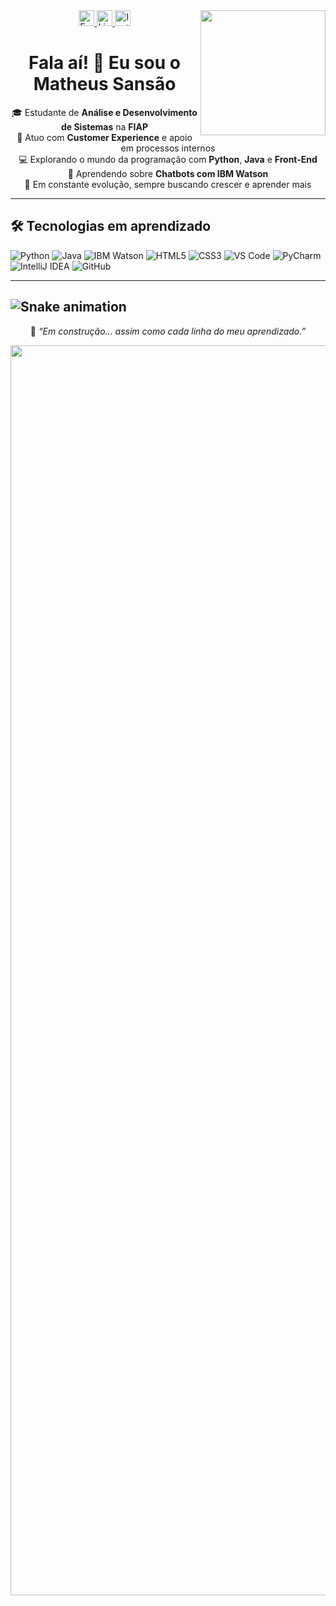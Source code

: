 <div align="center">
  <img align='right' src='https://user-images.githubusercontent.com/5713670/87202985-820dcb80-c2b6-11ea-9f56-7ec461c497c3.gif' width='200'>

</div>


<div align="center">
  <a href="mailto:matheussansao@hotmail.com" target="_blank">
    <img src="https://img.shields.io/badge/E--mail-D14836?style=for-the-badge&logo=gmail&logoColor=fff" height="25" alt="Email" />
  </a>
  <a href="https://www.linkedin.com/in/matheus-sansao-6a0505171" target="_blank">
    <img src="https://img.shields.io/badge/LinkedIn-0077B5?style=for-the-badge&logo=linkedin&logoColor=fff" height="25" alt="LinkedIn" />
  </a>
  <a href="https://www.instagram.com/_matheussansao/?next=%2F" target="_blank">
    <img src="https://img.shields.io/badge/Instagram-E4405F?style=for-the-badge&logo=instagram&logoColor=fff" height="25" alt="Instagram" />
  </a>
</div>



<h1 align="center">Fala aí! 👋 Eu sou o Matheus Sansão</h1>

<p align="center">
  🎓 Estudante de <strong>Análise e Desenvolvimento de Sistemas</strong> na <strong>FIAP</strong><br>
  💼 Atuo com <strong>Customer Experience</strong> e apoio em processos internos<br>
  💻 Explorando o mundo da programação com <strong>Python</strong>, <strong>Java</strong> e <strong>Front-End</strong><br>
  🤖 Aprendendo sobre <strong>Chatbots com IBM Watson</strong><br>
  🚀 Em constante evolução, sempre buscando crescer e aprender mais
</p>

---

## 🛠️ Tecnologias em aprendizado

![Python](https://img.shields.io/badge/Python-3776AB?style=for-the-badge&logo=python&logoColor=fff)
![Java](https://img.shields.io/badge/Java-007396?style=for-the-badge&logo=java&logoColor=fff)
![IBM Watson](https://img.shields.io/badge/IBM%20Watson-FF6F00?style=for-the-badge&logo=ibm&logoColor=fff)
![HTML5](https://img.shields.io/badge/HTML5-E34F26?style=for-the-badge&logo=html5&logoColor=fff)
![CSS3](https://img.shields.io/badge/CSS3-1572B6?style=for-the-badge&logo=css3&logoColor=fff)
![VS Code](https://img.shields.io/badge/VS%20Code-007ACC?style=for-the-badge&logo=visual-studio-code&logoColor=fff)
![PyCharm](https://img.shields.io/badge/PyCharm-000000?style=for-the-badge&logo=pycharm&logoColor=fff)
![IntelliJ IDEA](https://img.shields.io/badge/IntelliJ%20IDEA-000000?style=for-the-badge&logo=intellij-idea&logoColor=fff)
![GitHub](https://img.shields.io/badge/GitHub-181717?style=for-the-badge&logo=github&logoColor=fff)

---
![Snake animation](https://github.com/Matheussansao/Matheussansao/blob/output/github-contribution-grid-snake.svg)
---
<p align="center">
  🌱 <i>“Em construção… assim como cada linha do meu aprendizado.”</i>
</p>

<p align="center">
  <img src="https://capsule-render.vercel.app/api?type=waving&color=gradient&height=60&section=footer" width='2000'/>
</p>
